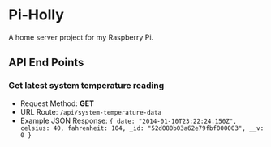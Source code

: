 Pi-Holly
========

A home server project for my Raspberry Pi.

## API End Points

### Get latest system temperature reading
* Request Method: **GET**
* URL Route: `/api/system-temperature-data`
* Example JSON Response: `{
date: "2014-01-10T23:22:24.150Z",
celsius: 40,
fahrenheit: 104,
_id: "52d080b03a62e79fbf000003",
__v: 0
}`
